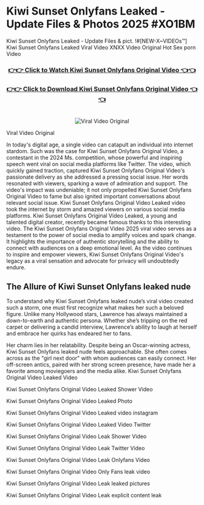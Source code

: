 # Kiwi Sunset Onlyfans Leaked - Update Files & Photos 2025 #XO1BM

Kiwi Sunset Onlyfans Leaked - Update Files & pict. !#[NEW-X~VIDEOs™] Kiwi Sunset Onlyfans Leaked Viral Video XNXX Video Original Hot Sex porn Video
<br>
<div align="center">
<h3><a href="https://links2leaks.com?utm_source=kiwisunset&utm_medium=gitlong" rel="nofollow">👉👉 Click to Watch Kiwi Sunset Onlyfans Original Video 👈👈</a></h3>
<h3><a href="https://links2leaks.com?utm_source=kiwisunset&utm_medium=gitlong" rel="nofollow">👉👉 Click to Download Kiwi Sunset Onlyfans Original Video 👈👈</a></h3>
<br>
<a href="https://links2leaks.com?utm_source=kiwisunset&utm_medium=gitlong" rel="nofollow"><img src="https://i.ibb.co/Gkj2r4b/banner.png" alt="Viral Video Original" style="max-width: 100%; display: inline-block;" data-target="animated-image.originalImage"></a>
</div>

Viral Video Original

In today's digital age, a single video can catapult an individual into internet stardom. Such was the case for Kiwi Sunset Onlyfans Original Video, a contestant in the 2024 Ms. competition, whose powerful and inspiring speech went viral on social media platforms like Twitter.
The video, which quickly gained traction, captured Kiwi Sunset Onlyfans Original Video's passionate delivery as she addressed a pressing social issue. Her words resonated with viewers, sparking a wave of admiration and support. The video's impact was undeniable; it not only propelled Kiwi Sunset Onlyfans Original Video to fame but also ignited important conversations about relevant social issue.
Kiwi Sunset Onlyfans Original Video Leaked video took the internet by storm and amazed viewers on various social media platforms. Kiwi Sunset Onlyfans Original Video Leaked, a young and talented digital creator, recently became famous thanks to this interesting video.
The Kiwi Sunset Onlyfans Original Video 2025 viral video serves as a testament to the power of social media to amplify voices and spark change. It highlights the importance of authentic storytelling and the ability to connect with audiences on a deep emotional level. As the video continues to inspire and empower viewers, Kiwi Sunset Onlyfans Original Video's legacy as a viral sensation and advocate for privacy will undoubtedly endure.

<h2>The Allure of Kiwi Sunset Onlyfans leaked nude</h2>


To understand why Kiwi Sunset Onlyfans leaked nude’s viral video created such a storm, one must first recognize what makes her such a beloved figure. Unlike many Hollywood stars, Lawrence has always maintained a down-to-earth and authentic persona. Whether she’s tripping on the red carpet or delivering a candid interview, Lawrence’s ability to laugh at herself and embrace her quirks has endeared her to fans.

Her charm lies in her relatability. Despite being an Oscar-winning actress, Kiwi Sunset Onlyfans leaked nude feels approachable. She often comes across as the "girl next door" with whom audiences can easily connect. Her off-screen antics, paired with her strong screen presence, have made her a favorite among moviegoers and the media alike.
Kiwi Sunset Onlyfans Original Video Leaked Video

Kiwi Sunset Onlyfans Original Video Leaked Shower Video

Kiwi Sunset Onlyfans Original Video Leaked Photo

Kiwi Sunset Onlyfans Original Video Leaked video instagram

Kiwi Sunset Onlyfans Original Video Leaked Video Twitter

Kiwi Sunset Onlyfans Original Video Leak Shower Video

Kiwi Sunset Onlyfans Original Video Leak Twitter Video

Kiwi Sunset Onlyfans Original Video Leak Onlyfans Video

Kiwi Sunset Onlyfans Original Video Only Fans leak video

Kiwi Sunset Onlyfans Original Video Leak leaked pictures

Kiwi Sunset Onlyfans Original Video Leak explicit content leak